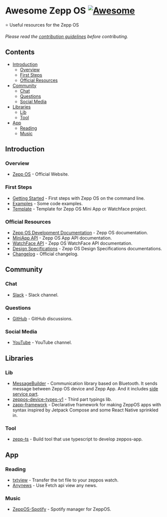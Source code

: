 # Awesome Zepp OS [![Awesome](https://awesome.re/badge-flat2.svg)](https://awesome.re)
⭐ Useful resources for the Zepp OS

*Please read the [contribution guidelines](contributing.md) before contributing.*

## Contents

<!-- START doctoc generated TOC please keep comment here to allow auto update -->
<!-- DON'T EDIT THIS SECTION, INSTEAD RE-RUN doctoc TO UPDATE -->

- [Introduction](#introduction)
  - [Overview](#overview)
  - [First Steps](#first-steps)
  - [Official Resources](#official-resources)
- [Community](#community)
  - [Chat](#chat)
  - [Questions](#questions)
  - [Social Media](#social-media)
- [Libraries](#libraries)
  - [Lib](#lib)
  - [Tool](#tool)
- [App](#app)
  - [Reading](#reading)
  - [Music](#music)

<!-- END doctoc generated TOC please keep comment here to allow auto update -->

## Introduction

### Overview

- [Zepp OS](https://developer.zepp.com/os/home) - Official Website.
### First Steps
- [Getting Started](https://docs.zepp.com/docs/guides/quick-start/) - First steps with Zepp OS on the command line.
- [Examples](https://docs.zepp.com/docs/samples/) - Some code examples.
- [Template](https://docs.zepp.com/docs/designs/template/list/) - Template for Zepp OS Mini App or Watchface project.


### Official Resources
- [Zepp OS Development Documentation](https://docs.zepp.com/docs/intro/) - Zepp OS documentation.
- [MiniApp API](https://docs.zepp.com/docs/reference/app-json/) - Zepp OS App API documentation.
- [WatchFace API](https://docs.zepp.com/docs/watchface/app-json/) - Zepp OS WatchFace API documentation.
- [Design Specifications](https://docs.zepp.com/docs/designs/) - Zepp OS Design Specifications documentations.
- [Changelog](https://docs.zepp.com/docs/reference/revision-history/) - Official changelog.

## Community

### Chat
- [Slack](https://t.zepp.com/t/zepp-community-slack) - Slack channel.

### Questions

- [GitHub](https://github.com/orgs/zepp-health/discussions) - GitHub discussions.

### Social Media

- [YouTube](https://www.youtube.com/channel/UCU8LoAkoGotUNL82arnib5w) - YouTube channel.

## Libraries

### Lib
- [MessageBuilder](https://github.com/zepp-health/zeppos-samples/blob/main/application/2.0/todo-list/shared/message.js) - Communication library based on Bluetooth. It sends message between Zepp OS device and Zepp App. And it includes [side service part](https://github.com/zepp-health/zeppos-samples/blob/main/application/2.0/todo-list/shared/message-side.js).
- [zeppos-device-types-v1](https://github.com/tytydraco/zeppos-device-types-v1) - Third part typings lib.
- [zapp-framework](https://github.com/j-piasecki/zapp-framework) - Declarative framework for making ZeppOS apps with syntax inspired by Jetpack Compose and some React Native sprinkled in.

### Tool
- [zepp-ts](https://github.com/tytydraco/zepp-ts) - Build tool that use typescript to develop zeppos-app.

## App

### Reading

- [txtview](https://github.com/fwz233/txtview) - Transfer the txt file to your zeppos watch.
- [Anynews](https://github.com/fwz233/Anynews) - Use Fetch api view any news.

### Music

- [ZeppOS-Spotify](https://github.com/juan518munoz/ZeppOS-Spotify/) - Spotify manager for ZeppOS.
